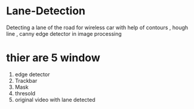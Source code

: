# Lane-Detection
Detecting a lane of the road for wireless car with help of contours , hough line , canny edge detector in image processing 

# thier are 5 window 
1) edge detector
2) Trackbar 
3) Mask
4) thresold
5) original video with lane detected
